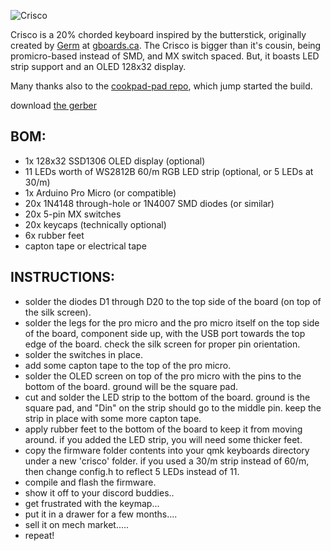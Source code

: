 ![Crisco](https://raw.githubusercontent.com/ch604/crisco/main/crisco.png)

Crisco is a 20% chorded keyboard inspired by the butterstick, originally created by [Germ](https://github.com/germ) at [gboards.ca](gboards.ca). The Crisco is bigger than it's cousin, being promicro-based instead of SMD, and MX switch spaced. But, it boasts LED strip support and an OLED 128x32 display.

Many thanks also to the [cookpad-pad repo](https://github.com/cookpad/cookpad-pad/tree/master), which jump started the build.

download [the gerber](https://github.com/ch604/crisco/blob/main/gerbers/crisco-v0.1-gerbers.zip?raw=true)

## BOM:
* 1x 128x32 SSD1306 OLED display (optional)
* 11 LEDs worth of WS2812B 60/m RGB LED strip (optional, or 5 LEDs at 30/m)
* 1x Arduino Pro Micro (or compatible)
* 20x 1N4148 through-hole or 1N4007 SMD diodes (or similar)
* 20x 5-pin MX switches
* 20x keycaps (technically optional)
* 6x rubber feet
* capton tape or electrical tape

## INSTRUCTIONS:

* solder the diodes D1 through D20 to the top side of the board (on top of the silk screen).
* solder the legs for the pro micro and the pro micro itself on the top side of the board, component side up, with the USB port towards the top edge of the board. check the silk screen for proper pin orientation.
* solder the switches in place.
* add some capton tape to the top of the pro micro.
* solder the OLED screen on top of the pro micro with the pins to the bottom of the board. ground will be the square pad.
* cut and solder the LED strip to the bottom of the board. ground is the square pad, and "Din" on the strip should go to the middle pin. keep the strip in place with some more capton tape.
* apply rubber feet to the bottom of the board to keep it from moving around. if you added the LED strip, you will need some thicker feet.
* copy the firmware folder contents into your qmk keyboards directory under a new 'crisco' folder. if you used a 30/m strip instead of 60/m, then change config.h to reflect 5 LEDs instead of 11.
* compile and flash the firmware.
* show it off to your discord buddies..
* get frustrated with the keymap...
* put it in a drawer for a few months....
* sell it on mech market.....
* repeat!
